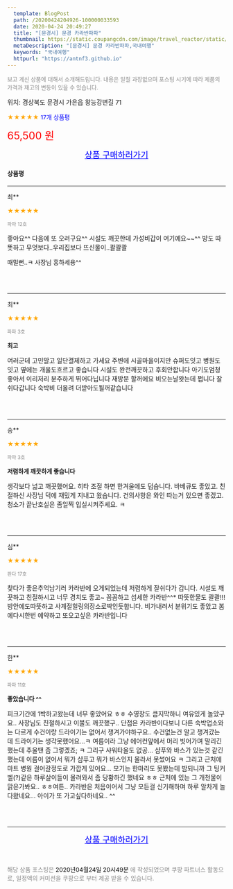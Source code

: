```yaml
---
  template: BlogPost
  path: /20200424204926-100000033593
  date: 2020-04-24 20:49:27
  title: "[문경시] 문경 카라반파파"
  thumbnail: https://static.coupangcdn.com/image/travel_reactor/static/booking/image/pension/ddnayo/959c8b9f-debd-4b92-8296-2f215336fd91.jpg
  metaDescription: "[문경시] 문경 카라반파파,국내여행"
  keywords: "국내여행"
  httpurl: "https://antnf3.github.io"
---
```

  
<span style="color: #888;font-size:0.8rem">보고 계신 상품에 대해서 소개해드립니다.
내용은 일절 과장없으며 포스팅 시기에 따라 제품의 가격과 재고의 변동이 있을 수 있습니다.</span>
  
<span style="font-size: 0.9rem;">위치: 경상북도 문경시 가은읍 왕능강변길 71</span>
  
<span style="color: orange;">★★★★★</span> <span style="color: blue;font-size: 0.85rem;">17개 상품평</span>
  
<span style="color: red;font-size: 1.5rem;">65,500 원</span>
  






<p align="center"><a href="http://me2.do/xAaQDEDG" style="font-size: 1.2rem; color: blue;">상품 구매하러가기</a></p>

#### 상품평
  
---
  
최**
    
<span style="color: orange;">★★★★★</span>
    
<span style="color: #888;font-size:0.7rem">파파 12호</span>
    

    
<span style="font-size: 0.9rem;">좋아요^^
 다음에 또 오려구요^^
시설도 깨끗한데 가성비갑이  여기예요~~^^
방도 따똣하고 무엇보다..우리집보다 뜨신물이..콸콸콸

때밀뻔..ㅋ
사장님 흥하세용^^</span>
    
<br>
<br>

---
  
최**
    
<span style="color: orange;">★★★★★</span>
    
<span style="color: #888;font-size:0.7rem">파파 3호</span>
    
<span style="font-size:0.85rem">**최고**</span>
    
<span style="font-size: 0.9rem;">여러군데 고민말고 일단결제하고 가세요
주변에 시골마을이지만 슈퍼도잇고 병원도잇고
옆에는 개울도흐르고 좋습니다
시설도 완전깨끗하고 후회안합니다
아기도엄청좋아서 이리저리 분주하게 뛰어다닙니다
재방문 할꺼에요 비오는날왓는데 쩝니다
잘쉬다갑니다 숙박비 더올려 더받아도될꺼같습니다</span>
    
<br>
<br>

---
  
송**
    
<span style="color: orange;">★★★★★</span>
    
<span style="color: #888;font-size:0.7rem">파파 3호</span>
    
<span style="font-size:0.85rem">**저렴하게 깨끗하게 좋습니다**</span>
    
<span style="font-size: 0.9rem;">생각보다 넓고 깨끗했어요. 히타 조절 하면 한겨울에도 덥습니다. 바베큐도 좋았고. 친절하신 사장님 덕에 재밌게 지내고 왔습니다. 건의사항은 와인 따는거 있으면 좋겠고.  청소가 끝난호실은 좀일찍 입실시켜주세요. ㅋ</span>
    
<br>
<br>

---
  
심**
    
<span style="color: orange;">★★★★★</span>
    
<span style="color: #888;font-size:0.7rem">판다 17호</span>
    

    
<span style="font-size: 0.9rem;">찾다가 좋은추억남기러 카라반에 오게되었는데
저렴하게 잘쉬다가 갑니다.
시설도 깨끗하고 친절하시고
너무 경치도 좋고~
꼼꼼하고 섬세한 카라반^^*
따뜻한물도 콸콸!!!
방안에도따뜻하고 사계절힐링의장소로딱인듯합니다.
비가내려서 분위기도 좋았고
봄에다시한번 예약하고 
또오고싶은 카라반입니다</span>
    
<br>
<br>

---
  
한**
    
<span style="color: orange;">★★★★★</span>
    
<span style="color: #888;font-size:0.7rem">파파 11호</span>
    
<span style="font-size:0.85rem">**좋았습니다 ^^**</span>
    
<span style="font-size: 0.9rem;">피크기간에 1박하고왔는데 너무 좋았어요 ㅎㅎ 수영장도 큼지막하니 여유있게 놀았구요.. 사장님도 친절하시고 이불도 깨끗했구.. 단점은 카라반이다보니 다른 숙박업소와는 다르게 수건이랑 드라이기는 없어서 챙겨가야하구요.. 
수건없는건 알고 챙겨갔는데 드라이기는 생각못했어요...ㅋ 여름이라 그냥 에어컨앞에서 머리 빗어가며 말리긴 했는데 추울땐 좀 그렇겠죠; ㅋ 그리구 샤워타올도 없공... 샴푸와 바스가 있는것 같긴 했는데 이름이 없어서 뭐가 샴푸고 뭐가 바스인지 몰라서 못썼어요 ㅋ 그리고 근처에 마트 병원 걸어갈정도로 가깝게 있어요... 모기는 한마리도 못봤는데 밤되니까 그 팅커벨(?)같은 하루살이들이 몰려와서 좀 당황하긴 했네요 ㅎㅎ 근처에 있는 그 개천물이 맑은가봐요.. ㅎㅎ여튼.. 카라반은 처음이어서 그냥 모든걸 신기해하며 하루 알차게 놀다왔네요... 아이가 또 가고싶다하네요.. ^^</span>
    
<br>
<br>


  
---
  
<p align="center"><a href="http://me2.do/xAaQDEDG" style="font-size: 1.2rem; color: blue;">상품 구매하러가기</a></p>
  
<br>
  
<span style="font-size: 0.85rem; color: #888;">해당 상품 포스팅은 <span style="color: #000;"> 2020년04월24일 20시49분 </span> 에 작성되었으며 쿠팡 파트너스 활동으로, 일정액의 커미션을 쿠팡으로 부터 제공 받을 수 있습니다.</span>